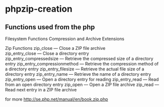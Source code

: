 # phpzip-creation


## Functions used from the php 
Filesystem Functions
Compression and Archive Extensions

Zip Functions 
zip_close — Close a ZIP file archive   
zip_entry_close — Close a directory entry  
zip_entry_compressedsize — Retrieve the compressed size of a directory entry 
zip_entry_compressionmethod — Retrieve the compression method of a directory entry 
zip_entry_filesize — Retrieve the actual file size of a directory entry 
zip_entry_name — Retrieve the name of a directory entry 
zip_entry_open — Open a directory entry for reading 
zip_entry_read — Read from an open directory entry 
zip_open — Open a ZIP file archive 
zip_read — Read next entry in a ZIP file archive 

for more 
http://se.php.net/manual/en/book.zip.php 
